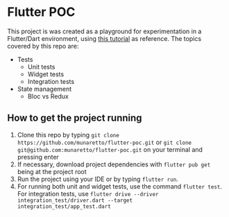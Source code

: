 # Flutter POC
This project is was created as a playground for experimentation in a Flutter/Dart environment, using [this tutorial](https://codelabs.developers.google.com/codelabs/flutter-app-testing#0) as reference. The topics covered by this repo are:

* Tests
    * Unit tests
    * Widget tests
    * Integration tests
* State management
    * Bloc vs Redux

## How to get the project running
1. Clone this repo by typing ```git clone https://github.com/munaretto/flutter-poc.git``` or ```git clone git@github.com:munaretto/flutter-poc.git``` on your terminal and pressing enter
2. If necessary, download project dependencies with ```flutter pub get``` being at the project root
3. Run the project using your IDE or by typing ```flutter run```.
4. For running both unit and widget tests, use the command ```flutter test```. For integration tests, use ```flutter drive --driver integration_test/driver.dart --target integration_test/app_test.dart```